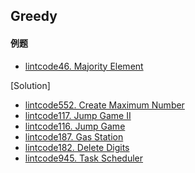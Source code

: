 ## Greedy

#### 例题
* [lintcode46. Majority Element](http://www.lintcode.com/problem/majority-number/) 

[Solution]

* [lintcode552. Create Maximum Number
](https://www.lintcode.com/problem/create-maximum-number/description) 
* [lintcode117. Jump Game II
](https://www.lintcode.com/problem/jump-game-ii/description) 
* [lintcode116. Jump Game
](https://www.lintcode.com/problem/jump-game/description) 
* [lintcode187. Gas Station
](https://www.lintcode.com/problem/gas-station/description)
* [lintcode182. Delete Digits
](https://www.lintcode.com/problem/delete-digits/description)
* [lintcode945. Task Scheduler
](https://www.lintcode.com/problem/task-scheduler/description)



